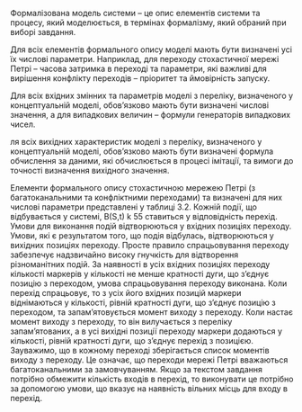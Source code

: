 Формалізована модель системи – це опис елементів системи та процесу,
який моделюється, в термінах формалізму, який обраний при виборі завдання.

Для всіх елементів формального опису моделі мають бути визначені усі їх
числові параметри. Наприклад, для переходу стохастичної мережі Петрі –
часова затримка в переході та параметри, які важливі для вирішення конфлікту
переходів – пріоритет та ймовірність запуску.

Для всіх вхідних змінних та параметрів моделі з переліку, визначеного у
концептуальній моделі, обов’язково мають бути визначені числові значення, а
для випадкових величин – формули генераторів випадкових чисел.

ля всіх вихідних характеристик моделі з переліку, визначеного у
концептуальній моделі, обов’язково мають бути визначені формула обчислення
за даними, які обчислюється в процесі імітації, та вимоги до точності визначення
вихідного значення.

Елементи формального опису стохастичною мережею Петрі (з
багатоканальними та конфліктними переходами) та визначені для них числові
параметри представлені у таблиці 3.2. Кожній події, що відбувається у системі,
B(S,t)
k
55
ставиться у відповідність перехід. Умови для виконання подій відтворюються у
вхідних позиціях переходу. Умови, які є результатом того, що подія відбулась,
відтворюються у вихідних позиціях переходу. Просте правило спрацьовування
переходу забезпечує надзвичайно високу гнучкість для відтворення
різноманітних подій. За наявності в усіх вхідних позиціях переходу кількості
маркерів у кількості не менше кратності дуги, що з’єднує позицію з переходом,
умова спрацьовування переходу виконана. Коли перехід спрацьовує, то з усіх
його вхідних позицій маркери віднімаються у кількості, рівній кратності дуги,
що з’єднує позицію з переходом, та запам’ятовується момент виходу з переходу.
Коли настає момент виходу з переходу, то він вилучається з переліку
запам’ятованих, а в усі вихідні позиції переходу маркери додаються у кількості,
рівній кратності дуги, що з’єднує перехід з позицією.
Зауважимо, що в кожному переході зберігається список моментів виходу з
переходу. Це означає, що переходи мережі Петрі вважаються багатоканальними
за замовчуванням. Якщо за текстом завдання потрібно обмежити кількість входів
в перехід, то виконувати це потрібно за допомогою умови, що вказує на наявність
вільних місць для входу в перехід.